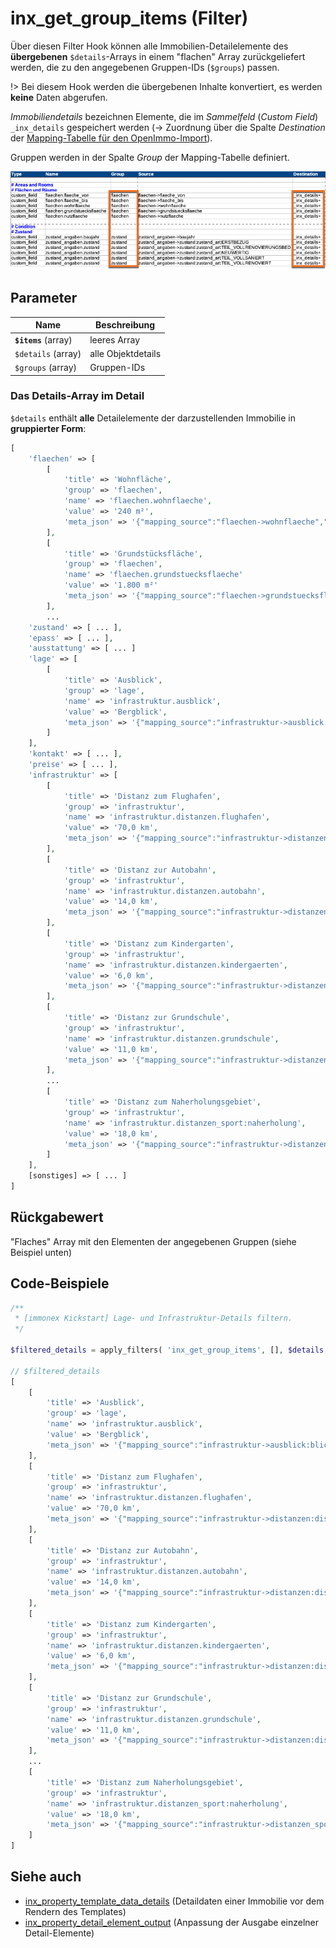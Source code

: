 # inx_get_group_items (Filter)

Über diesen Filter Hook können alle Immobilien-Detailelemente des **übergebenen** `$details`-Arrays in einem "flachen" Array zurückgeliefert werden, die zu den angegebenen Gruppen-IDs (`$groups`) passen.

!> Bei diesem Hook werden die übergebenen Inhalte konvertiert, es werden **keine** Daten abgerufen.

*Immobiliendetails* bezeichnen Elemente, die im *Sammelfeld* (*Custom Field*) `_inx_details` gespeichert werden (→ Zuordnung über die Spalte *Destination* der [Mapping-Tabelle für den OpenImmo-Import](/schnellstart/import)).

Gruppen werden in der Spalte *Group* der Mapping-Tabelle definiert.

![Gruppen und Zielangaben in der Mapping-Tabelle für den OpenImmo-Import](../assets/scst-mapping-details-group-destination.png)

[](_info_add_on_hooks.md ':include')

## Parameter

| Name | Beschreibung |
| ---- | ------------ |
| **`$items`** (array) | leeres Array |
| `$details` (array) | alle Objektdetails |
| `$groups` (array) | Gruppen-IDs |

### Das Details-Array im Detail

`$details` enthält **alle** Detailelemente der darzustellenden Immobilie in **gruppierter Form**:

```php
[
	'flaechen' => [
		[
			'title' => 'Wohnfläche',
			'group' => 'flaechen',
			'name' => 'flaechen.wohnflaeche',
			'value' => '240 m²',
			'meta_json' => '{"mapping_source":"flaechen->wohnflaeche","value_before_filter":"240"}'
		],
		[
			'title' => 'Grundstücksfläche',
			'group' => 'flaechen',
			'name' => 'flaechen.grundstuecksflaeche'
			'value' => '1.800 m²'
			'meta_json' => '{"mapping_source":"flaechen->grundstuecksflaeche","value_before_filter":"1800"}'
		],
		...
	'zustand' => [ ... ],
	'epass' => [ ... ],
	'ausstattung' => [ ... ]
	'lage' => [
		[
			'title' => 'Ausblick',
			'group' => 'lage',
			'name' => 'infrastruktur.ausblick',
			'value' => 'Bergblick',
			'meta_json' => '{"mapping_source":"infrastruktur->ausblick:blick:BERGE","value_before_filter":"Bergblick"}'
		]
	],
	'kontakt' => [ ... ],
	'preise' => [ ... ],
	'infrastruktur' => [
		[
			'title' => 'Distanz zum Flughafen',
			'group' => 'infrastruktur',
			'name' => 'infrastruktur.distanzen.flughafen',
			'value' => '70,0 km',
			'meta_json' => '{"mapping_source":"infrastruktur->distanzen:distanz_zu:FLUGHAFEN","value_before_filter":"70"}'
		],
		[
			'title' => 'Distanz zur Autobahn',
			'group' => 'infrastruktur',
			'name' => 'infrastruktur.distanzen.autobahn',
			'value' => '14,0 km',
			'meta_json' => '{"mapping_source":"infrastruktur->distanzen:distanz_zu:AUTOBAHN","value_before_filter":"14"}'
		],
		[
			'title' => 'Distanz zum Kindergarten',
			'group' => 'infrastruktur',
			'name' => 'infrastruktur.distanzen.kindergaerten',
			'value' => '6,0 km',
			'meta_json' => '{"mapping_source":"infrastruktur->distanzen:distanz_zu:KINDERGAERTEN","value_before_filter":"6"}'
		],
		[
			'title' => 'Distanz zur Grundschule',
			'group' => 'infrastruktur',
			'name' => 'infrastruktur.distanzen.grundschule',
			'value' => '11,0 km',
			'meta_json' => '{"mapping_source":"infrastruktur->distanzen:distanz_zu:GRUNDSCHULE","value_before_filter":"11"}'
		],
		...
		[
			'title' => 'Distanz zum Naherholungsgebiet',
			'group' => 'infrastruktur',
			'name' => 'infrastruktur.distanzen_sport:naherholung',
			'value' => '18,0 km',
			'meta_json' => '{"mapping_source":"infrastruktur->distanzen_sport:distanz_zu_sport:NAHERHOLUNG","value_before_filter":"18"}'
		]
	],
	[sonstiges] => [ ... ]
]
```

## Rückgabewert

"Flaches" Array mit den Elementen der angegebenen Gruppen (siehe Beispiel unten)

## Code-Beispiele

```php
/**
 * [immonex Kickstart] Lage- und Infrastruktur-Details filtern.
 */

$filtered_details = apply_filters( 'inx_get_group_items', [], $details, [ 'lage', 'infrastruktur' ] );

// $filtered_details
[
    [
        'title' => 'Ausblick',
        'group' => 'lage',
        'name' => 'infrastruktur.ausblick',
        'value' => 'Bergblick',
        'meta_json' => '{"mapping_source":"infrastruktur->ausblick:blick:BERGE","value_before_filter":"Bergblick"}'
    ],
    [
        'title' => 'Distanz zum Flughafen',
        'group' => 'infrastruktur',
        'name' => 'infrastruktur.distanzen.flughafen',
        'value' => '70,0 km',
        'meta_json' => '{"mapping_source":"infrastruktur->distanzen:distanz_zu:FLUGHAFEN","value_before_filter":"70"}'
    ],
    [
        'title' => 'Distanz zur Autobahn',
        'group' => 'infrastruktur',
        'name' => 'infrastruktur.distanzen.autobahn',
        'value' => '14,0 km',
        'meta_json' => '{"mapping_source":"infrastruktur->distanzen:distanz_zu:AUTOBAHN","value_before_filter":"14"}'
    ],
    [
        'title' => 'Distanz zum Kindergarten',
        'group' => 'infrastruktur',
        'name' => 'infrastruktur.distanzen.kindergaerten',
        'value' => '6,0 km',
        'meta_json' => '{"mapping_source":"infrastruktur->distanzen:distanz_zu:KINDERGAERTEN","value_before_filter":"6"}'
    ],
    [
        'title' => 'Distanz zur Grundschule',
        'group' => 'infrastruktur',
        'name' => 'infrastruktur.distanzen.grundschule',
        'value' => '11,0 km',
        'meta_json' => '{"mapping_source":"infrastruktur->distanzen:distanz_zu:GRUNDSCHULE","value_before_filter":"11"}'
    ],
    ...
    [
        'title' => 'Distanz zum Naherholungsgebiet',
        'group' => 'infrastruktur',
        'name' => 'infrastruktur.distanzen_sport:naherholung',
        'value' => '18,0 km',
        'meta_json' => '{"mapping_source":"infrastruktur->distanzen_sport:distanz_zu_sport:NAHERHOLUNG","value_before_filter":"18"}'
    ]
]
```

## Siehe auch

- [inx_property_template_data_details](filter-inx-property-template-data-details) (Detaildaten einer Immobilie vor dem Rendern des Templates)
- [inx_property_detail_element_output](filter-inx-property-detail-element-output) (Anpassung der Ausgabe einzelner Detail-Elemente)

[](_backlink.md ':include')